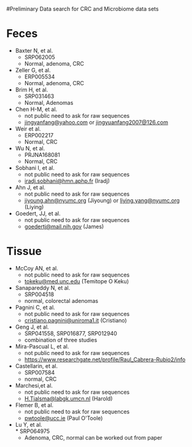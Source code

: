 #Preliminary Data search for CRC and Microbiome data sets


# Feces

* Baxter N, et al.
	* SRP062005
	* Normal, adenoma, CRC
* Zeller G, et al.
	* ERP005534
	* Normal, adenoma, CRC
* Brim H, et al.
	* SRP031463
	* Normal, Adenomas
* Chen H-M, et al.
	* not public need to ask for raw sequences
	* jingyanfang@yahoo.com or jingyuanfang2007@126.com
* Weir et al.
	* ERP002217
	* Normal, CRC
* Wu N, et al.
	* PRJNA168081
	* Normal, CRC
* Sobhani I, et al.
	* not public need to ask for raw sequences
	* iradj.sobhani@hmn.aphp.fr (Iradj)
* Ahn J, et al.
	* not public need to ask for raw sequences
	* jiyoung.ahn@nyumc.org (Jiyoung) or liying.yang@nyumc.org (Liying)
*  Goedert, JJ, et al.
	*  not public need to ask for raw sequences
	*  goedertj@mail.nih.gov (James)



# Tissue
* McCoy AN, et al.
	* not public need to ask for raw sequences
	* tokeku@med.unc.edu (Temitope O Keku)
*  Sanapareddy N, et al.
	*  SRP004518
	*  normal, colorectal adenomas
* Pagnini C, et al.
	* not public need to ask for raw sequences
	* cristiano.pagnini@uniroma1.it (Cristiano)
* Geng J, et al.
	* SRP041558, SRP016877, SRP012940
	* combination of three studies
* Mira-Pascual L, et al.
	* not public need to ask for raw sequences
	* https://www.researchgate.net/profile/Raul_Cabrera-Rubio2/info
* Castellarin, et al.
	* SRP007584
	* normal, CRC
* Marchesi,et al.
	* not public need to ask for raw sequences
	* H.Tjalsma@labgk.umcn.nl (Harold)
* Flemer B, et al.
	* not public need to ask for raw sequences
	* pwtoole@ucc.ie (Paul O'Toole)
* Lu Y, et al.  
        * SRP064975
	* Adenoma, CRC, normal can be worked out from paper
